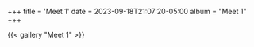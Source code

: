 +++
title = 'Meet 1'
date = 2023-09-18T21:07:20-05:00
album = "Meet 1"
+++

{{< gallery "Meet 1" >}}